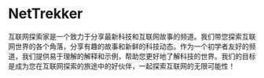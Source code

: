 # NetTrekker

互联网探索家是一个致力于分享最新科技和互联网故事的频道。我们带您探索互联网世界的各个角落，分享有趣的故事和新鲜的科技动态。作为一个初学者友好的频道，我们提供易于理解的解释和示例，帮助您更好地了解科技的世界。我们的目标是成为您在互联网探索的旅途中的好伙伴，一起探索互联网的无限可能性！
